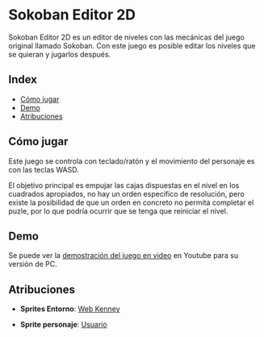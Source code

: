 # Sokoban Editor 2D
Sokoban Editor 2D es un editor de niveles con las mecánicas del juego original llamado Sokoban. Con este juego es posible editar los niveles que se quieran y jugarlos después. 

## Index

- [Cómo jugar]()
- [Demo]()
- [Atribuciones]()

## Cómo jugar

Este juego se controla con teclado/ratón y el movimiento del personaje es con las teclas WASD.

El objetivo principal es empujar las cajas dispuestas en el nivel en los cuadrados apropiados, no hay un orden especifico de resolución, pero existe la posibilidad de que un orden en concreto no permita completar el puzle, por lo que podría ocurrir que se tenga que reiniciar el nivel. 

## Demo

Se puede ver la [demostración del juego en video](https://youtu.be/ERlyqRKOxlg) en Youtube para su versión de PC. 


## Atribuciones

- **Sprites Entorno**: [Web Kenney]([https://freesound.org/people/szegvari/sounds/581635/](https://kenney.nl/assets/sokoban))

- **Sprite personaje**: [Usuario ]()

